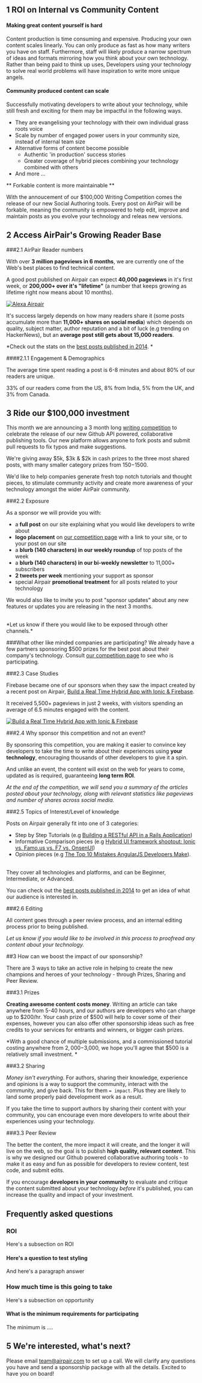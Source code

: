 ## 1 ROI on Internal vs Community Content

#### Making great content yourself is hard ####

Content production is time consuming and expensive. Producing your own content scales linearly. You can only produce as fast as how many writers you have on staff. Furthermore, staff will likely produce a narrow spectrum of ideas and formats mirroring how you think about your own technology. Rather than being paid to think up uses, Developers using your technology to solve real world problems will have inspiration to write more unique angels.

#### Community produced content can scale ####

Successfully motivating developers to write about your technology, while still fresh and exciting for them may be impactful in the following ways.

- They are evangelising your technology with their own individual grass roots voice
- Scale by number of engaged power users in your community size, instead of internal team size
- Alternative forms of content become possible
  - Authentic 'in production' success stories
  - Greater coverage of hybrid pieces combining your technology combined with others
- And more ... 

** Forkable content is more maintainable **

With the annoucement of our $100,000 Writing Competition comes the release of our new Social Authoring tools. Every post on AirPair will be forkable, meaning the community is empowered to help edit, improve and maintain posts as you evolve your technology and releas new versions.

## 2 Access AirPair's Growing Reader Base

###2.1 AirPair Reader numbers

With over **3 million pageviews in 6 months**, we are currently one of the Web's best places to find technical content.

A good post published on Airpair can expect **40,000 pageviews** in it's first week, or **200,000+ over it's "lifetime"** (a number that keeps growing as lifetime right now means about 10 months). 

[![Alexa Airpair](//imgur.com/lCnq538.png)](http://www.alexa.com/siteinfo/airpair.com)

It's success largely depends on how many readers share it (some posts accumulate more than **11,000+ shares on social media**) which depends on quality, subject matter, author reputation and a bit of luck (e.g trending on HackerNews), but an **average post still gets about 15,000 readers**.

*Check out the stats on the [best posts published in 2014](https://www.airpair.com/top-posts-on-airpair-in-2014). *

####2.1.1 Engagement & Demographics 

The average time spent reading a post is 6-8 minutes and about 80% of our readers are unique. 

33% of our readers come from the US, 8% from India, 5% from the UK, and 3% from Canada. 

## 3 Ride our $100,000 investment

This month we are announcing a 3 month long [writing competition](https://www.airpair.com/100k-writing-competition) to celebrate the release of our new Github API powered, collaborative publishing tools. Our new platform allows anyone to fork posts and submit pull requests to fix typos and make suggestions.

We're giving away $5k, $3k & $2k in cash prizes to the three most shared posts, with many smaller category prizes from $150-$1500.

We'd like to help companies generate fresh top notch tutorials and thought pieces, to stimulate community activity and create more awareness of your technology amongst the wider AirPair community. 

###2.2 Exposure

As a sponsor we will provide you with: 
- a **full post** on our site explaining what you would like developers to write about
- **logo placement** on [our competition page](https://www.airpair.com/100k-writing-competition) with a link to your site, or to your post on our site
- a **blurb (140 characters) in our weekly roundup** of top posts of the week
- a **blurb (140 characters) in our bi-weekly newsletter** to 11,000+ subscribers
- **2 tweets per week** mentioning your support as sponsor
- special Airpair **promotional treatment** for all posts related to your technology

We would also like to invite you to post "sponsor updates" about any new features or updates you are releasing in the next 3 months. 

<br>
*Let us know if there you would like to be exposed through other channels.*

###What other like minded companies are participating?
We already have a few partners sponsoring $500 prizes for the best post about their company's technology. Consult [our competition page](https://www.airpair.com/100k-writing-competition) to see who is participating. 

###2.3 Case Studies

Firebase became one of our sponsors when they saw the impact created by a recent post on Airpair, [Build a Real Time Hybrid App with Ionic & Firebase](https://www.airpair.com/angularjs/posts/build-a-real-time-hybrid-app-with-ionic-firebase). 

It received 5,500+ pageviews in just 2 weeks, with visitors spending an average of 6.5 minutes engaged with the content.

[![Build a Real Time Hybrid App with Ionic & Firebase](//imgur.com/ykBVXNv.png)](https://twitter.com/Firebase/status/561198155828453376)

###2.4 Why sponsor this competition and not an event?  

By sponsoring this competition, you are making it easier to convince key developers to take the time to write about their experiences using **your technology**, encouraging thousands of other developers to give it a spin. 

And unlike an event, the content will exist on the web for years to come, updated as is required, guaranteeing **long term ROI**.

*At the end of the competition, we will send you a summary of the articles posted about your technology, along with relevant statistics like pageviews and number of shares across social media.*

###2.5 Topics of Interest/Level of knowledge

Posts on Airpair generally fit into one of 3 categories:
- Step by Step Tutorials (e.g [Building a RESTful API in a Rails Application](http://www.airpair.com/ruby-on-rails/posts/building-a-restful-api-in-a-rails-application))
- Informative Comparison pieces (e.g [Hybrid UI framework shootout: Ionic vs. Famo.us vs. F7 vs. OnsenUI](https://www.airpair.com/ionic-framework/posts/hybrid-apps-ionic-famous-f7-onsen))
- Opinion pieces (e.g [The Top 10 Mistakes AngularJS Developers Make](http://www.airpair.com/angularjs/posts/top-10-mistakes-angularjs-developers-make)). 
<br><br>

They cover all technologies and platforms, and can be Beginner, Intermediate, or Advanced. 

You can check out the [best posts published in 2014](https://www.airpair.com/top-posts-on-airpair-in-2014) to get an idea of what our audience is interested in.

###2.6 Editing

All content goes through a peer review process, and an internal editing process prior to being published. 

*Let us know if you would like to be involved in this process to proofread any content about your technology.*

##3 How can we boost the impact of our sponsorship?

There are 3 ways to take an active role in helping to create the new champions and heroes of your technology - through Prizes, Sharing and Peer Review. 

###3.1 Prizes

**Creating awesome content costs money**. Writing an article can take anywhere from 5-40 hours, and our authors are developers who can charge up to $200/hr. Your cash prize of $500 will help to cover some of their expenses, however you can also offer other sponsorship ideas such as free credits to your services for entrants and winners, or bigger cash prizes. 

*With a good chance of multiple submissions, and a commissioned tutorial costing anywhere from $2,000-$3,000, we hope you'll agree that $500 is a relatively small investment. *

###3.2 Sharing

*Money isn't everything*. For authors, sharing their knowledge, experience and opinions is a way to support the community, interact with the community, and give back. This for them `= impact`. Plus they are likely to land some properly paid development work as a result. 

If you take the time to support authors by sharing their content with your community, you can encourage even more developers to write about their experiences using your technology.

###3.3 Peer Review

The better the content, the more impact it will create, and the longer it will live on the web, so the goal is to publish **high quality, relevant content**. This is why we designed our Github powered collaborative authoring tools - to make it as easy and fun as possible for developers to review content, test code, and submit edits. 

If you encourage **developers in your community** to evaluate and critique the content submitted about your technology *before* it's published, you can increase the quality and impact of your investment. 

## Frequently asked questions

### ROI 

Here's a subsection on ROI

#### Here's a question to test styling

And here's a paragraph answer

### How much time is this going to take

Here's a subsection on opportunity

#### What is the minimum requirements for participating

The minimum is ....

## 5 We're interested, what's next?

Please email [team@airpair.com](team@airpair.com) to set up a call. We will clarify any questions you have and send a sponsorship package with all the details. Excited to have you on board!

